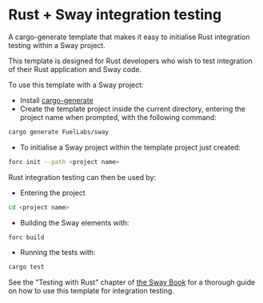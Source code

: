 # Rust + Sway integration testing

A cargo-generate template that makes it easy to initialise Rust integration
testing within a Sway project.

This template is designed for Rust developers who wish to test integration of
their Rust application and Sway code.

To use this template with a Sway project:
- Install [cargo-generate](https://github.com/cargo-generate/cargo-generate)
- Create the template project inside the current directory, entering the project name when prompted, with the following command:

```sh
cargo generate FuelLabs/sway
```

- To initialise a Sway project within the template project just created:

```sh
forc init --path <project name>
```

Rust integration testing can then be used by:
- Entering the project

```sh
cd <project name>
```

- Building the Sway elements with:

```sh
forc build
```

- Running the tests with:

```sh
cargo test
```

See the "Testing with Rust" chapter of [the Sway
Book](https://fuellabs.github.io/sway/v0.25.0/) for a thorough guide on how to
use this template for integration testing.
